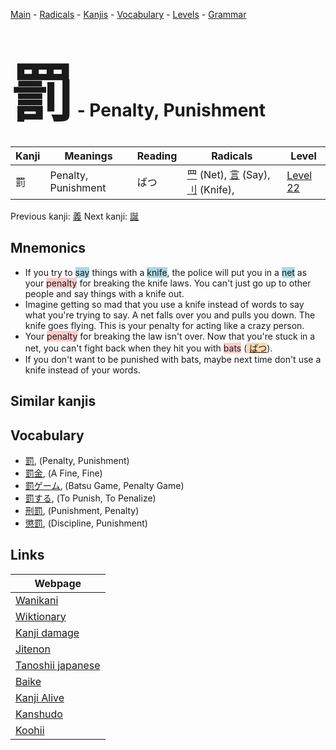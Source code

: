 <style> bigfont {font-size: 100px}</style>
[Main](../index.md) -
[Radicals](../radicals.md) -
[Kanjis](../kanjis.md) -
[Vocabulary](../vocabulary.md) -
[Levels](../levels.md) -
[Grammar](../grammar.md)
# <bigfont> 罰</bigfont> - Penalty, Punishment 

| Kanji | Meanings | Reading | Radicals | Level |
| --- | --- | --- | --- | --- |
| 罰 | Penalty, Punishment | ばつ | [罒](../radicals/罒.md) (Net), [言](../radicals/言.md) (Say), [刂](../radicals/刂.md) (Knife),  | [Level 22](../levels/wk_level22.md) |

Previous kanji: [義](義.md) Next kanji: [誕](誕.md) 

## Mnemonics
 * If you try to <span style="background-color:#ADD8E6"> say</span> things with a <span style="background-color:#ADD8E6"> knife</span>, the police will put you in a <span style="background-color:#ADD8E6"> net</span> as your <span style="background-color:#ffcccb"> penalty</span> for breaking the knife laws. You can't just go up to other people and say things with a knife out.
* Imagine getting so mad that you use a knife instead of words to say what you're trying to say. A net falls over you and pulls you down. The knife goes flying. This is your penalty for acting like a crazy person.
* Your <span style="background-color:#ffcccb"> penalty</span> for breaking the law isn't over. Now that you're stuck in a net, you can't fight back when they hit you with <span style="background-color:#ffcccb"> bats</span> (<span style="background-color:#fed8b1"> [ばつ](https://jisho.org/search/ばつ)</span>). 
* If you don't want to be punished with bats, maybe next time don't use a knife instead of your words.


## Similar kanjis
 


## Vocabulary
 * [罰](../vocabulary/罰.md), (Penalty, Punishment)
* [罰金](../vocabulary/罰.md), (A Fine, Fine)
* [罰ゲーム](../vocabulary/罰.md), (Batsu Game, Penalty Game)
* [罰する](../vocabulary/罰.md), (To Punish, To Penalize)
* [刑罰](../vocabulary/罰.md), (Punishment, Penalty)
* [懲罰](../vocabulary/罰.md), (Discipline, Punishment)



## Links 

| Webpage |
| --- |
| [Wanikani          ](https://www.wanikani.com/kanji/罰) |
| [Wiktionary        ](https://en.wiktionary.org/wiki/罰) |
| [Kanji damage      ](http://www.kanjidamage.com/kanji/search?utf8=✓&q=罰) |
| [Jitenon           ](https://jitenon.com/kanji/罰) |
| [Tanoshii japanese ](https://www.tanoshiijapanese.com/dictionary/kanji.cfm?k=罰) |
| [Baike             ](https://baike.baidu.com/item/罰) |
| [Kanji Alive       ](https://app.kanjialive.com/罰) |
| [Kanshudo          ](https://www.kanshudo.com/searchmn?q=罰) |
| [Koohii            ](https://kanji.koohii.com/study/kanji/罰) |
